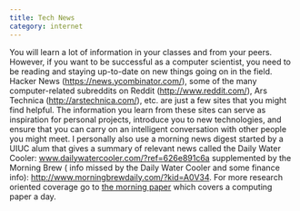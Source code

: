 ```yaml
---
title: Tech News
category: internet
---
```


You will learn a lot of information in your classes and from your peers. 
However, if you want to be successful as a computer scientist, you need to 
be reading and staying up-to-date on new things going on in the field. 
Hacker News (https://news.ycombinator.com/), some of the many computer-related 
subreddits on Reddit (http://www.reddit.com/), Ars Technica (http://arstechnica.com/), 
etc. are just a few sites that you might find helpful. The information you learn from
these sites can serve as inspiration for personal projects, introduce you to new 
technologies, and ensure that you can carry on an intelligent conversation with other
people you might meet. I personally also use a morning news digest started by a UIUC
alum that gives a summary of relevant news called the Daily Water Cooler: 
www.dailywatercooler.com/?ref=626e891c6a supplemented by the Morning Brew (
info missed by the Daily Water Cooler and some finance info): http://www.morningbrewdaily.com/?kid=A0V34.
For more research oriented coverage go to [the morning paper](https://blog.acolyer.org/) which covers a computing paper a day. 
